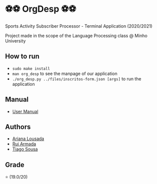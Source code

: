 # ⚽⚽ OrgDesp ⚽⚽
Sports Activity Subscriber Processor - Terminal Application (2020/2021)

Project made in the scope of the Language Processing class @ Minho University

## How to run

* `sudo make install`
* `man org_desp` to see the manpage of our application
* `./org_desp.py ../files/inscritos-form.json [args]` to run the application 

## Manual
* [User Manual](/OrgDesp/manual/manual.md)
## Authors
* [Ariana Lousada](https://github.com/AITK42)
* [Rui Armada](https://github.com/RuiArmada)
* [Tiago Sousa](https://github.com/Existency)

## Grade
⭐ (19.0/20)
